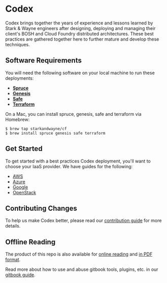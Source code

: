 # Codex

Codex brings together the years of experience and lessons learned by
Stark & Wayne engineers after designing, deploying and managing their client's
BOSH and Cloud Foundry distributed architectures.  These best practices are
gathered together here to further mature and develop these techniques.

## Software Requirements

You will need the following software on your local machine to run these
deployments:

- **[Spruce][spruce]**
- **[Genesis][genesis]**
- **[Safe][safe]**
- **[Terraform][terraform]**

On a Mac, you can install spruce, genesis, safe and terraform via Homebrew:

```
$ brew tap starkandwayne/cf
$ brew install spruce genesis safe terraform
```

## Get Started

To get started with a best practices Codex deployment, you'll want to choose
your IaaS provider. We have guides for the following:

- [AWS](aws.md)
- [Azure](azure.md)
- [Google](google.md)
- [OpenStack](openstack.md)

## Contributing Changes
To help us make Codex better, please read our [contribution guide](CONTRIB.md) for more details.

## Offline Reading

The product of this repo is also available for [online
reading][read] and [in PDF format][download].

Read more about how to use and abuse gitbook tools, plugins, etc. in our [gitbook
guide](gitbook.md).

[genesis]:   https://github.com/starkandwayne/genesis
[read]:      https://starkandwayne.gitbooks.io/codex/content/
[download]:  https://www.gitbook.com/download/pdf/book/starkandwayne/codex
[spruce]:    https://github.com/geofffranks/spruce
[safe]:      https://github.com/starkandwayne/safe
[terraform]: https://www.terraform.io
[tf-inst]:   https://www.terraform.io/intro/getting-started/install.html
